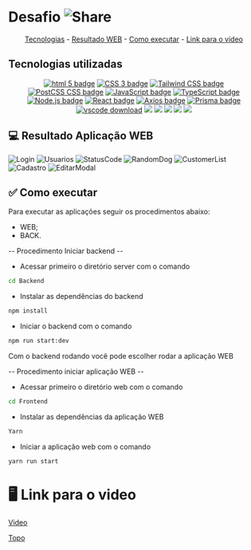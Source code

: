 #  Desafio ![Share](https://user-images.githubusercontent.com/98921788/212569046-31d07be9-33ea-4989-ac86-e17ccfef6130.png)


<p align="center">
  <a href="#-tecnologias-utilizadas">Tecnologias</a> -
  <a href="#-resultado-aplicação-web">Resultado WEB</a> - 
  <a href="#-como-executar">Como executar</a> - 
  <a href="#-video">Link para o video</a>  
  <a id="-voltar-ao-topo"></a>
</p>

<a id="-tecnologias-utilizadas"></a>

## Tecnologias utilizadas

<p align="center">
  <a href= "https://html5.org/"><img alt="html 5 badge" src="https://img.shields.io/static/v1?logoWidth=15&logoColor=E34F26&logo=HTML5&label=Markup Language&message=HTML5&color=E34F26"></a>
  <a href= "https://developer.mozilla.org/pt-BR/docs/Web/CSS"><img alt="CSS 3 badge" src="https://img.shields.io/static/v1?logoWidth=15&logoColor=1572B6&logo=CSS3&label=Style&message=CSS3&color=1572B6"></a>
  <a href= "https://tailwindcss.com/"><img alt="Tailwind CSS badge" src="https://img.shields.io/static/v1?logoWidth=15&logoColor=06b6d4&logo=Tailwind CSS&label=Style&message=Tailwind CSS&color=06b6d4"></a>
  <a href= "https://postcss.org/"><img alt="PostCSS CSS badge" src="https://img.shields.io/static/v1?logoWidth=15&logoColor=dd340a&logo=PostCSS&label=Style&message=PostCSS&color=dd340a"></a>
  <a href= "https://www.javascript.com/"><img alt="JavaScript badge" src="https://img.shields.io/static/v1?logoWidth=15&logoColor=F7DF1E&logo=JavaScript&label=Language&message=JavaScript&color=F7DF1E"></a>
  <a href= "https://www.typescriptlang.org/"><img alt="TypeScript badge" src="https://img.shields.io/static/v1?logoWidth=15&logoColor=3178c6&logo=TypeScript&label=Language&message=TypeScript&color=3178c6"></a> 
  <a href= "https://nodejs.org/en/"><img alt="Node.js badge" src="https://img.shields.io/static/v1?logoWidth=15&logoColor=339933&logo=Node.js&label=Runtime Environment&message=Node.js&color=3139933"></a>
  <a href= "https://reactjs.org/"><img alt="React badge" src="https://img.shields.io/static/v1?logoWidth=15&logoColor=61dafb&logo=React&label=Framework&message=React&color=61dafb"></a> 
  <a href= "https://axios-http.com/"><img alt="Axios badge" src="https://img.shields.io/static/v1?logoWidth=15&logoColor=5a29e4&logo=Axios&label=HTTP Client&message=Axios&color=5a29e4"></a>
  <a href= "https://www.prisma.io/"><img alt="Prisma badge" src="https://img.shields.io/static/v1?logoWidth=15&logoColor=2d3748&logo=Prisma&label=ORM&message=Prisma&color=2d3748"></a>
  <a href= "https://code.visualstudio.com/download"><img alt="vscode download" src="https://img.shields.io/static/v1?logoWidth=15&logoColor=007ACC&logo=Visual Studio Code&label=IDE&message=Visual Studio Code&color=007ACC"></a>
 <img src="https://img.shields.io/badge/MongoDB-4EA94B?style=for-the-badge&logo=mongodb&logoColor=white">
 <img src="https://img.shields.io/badge/nestjs-%23E0234E.svg?style=for-the-badge&logo=nestjs&logoColor=white">
 <img src="https://img.shields.io/badge/NPM-%23000000.svg?style=for-the-badge&logo=npm&logoColor=white">
 <img src="https://img.shields.io/badge/yarn-%232C8EBB.svg?style=for-the-badge&logo=yarn&logoColor=white">
 <img src="https://img.shields.io/badge/MUI-%230081CB.svg?style=for-the-badge&logo=mui&logoColor=white">
  
  
<a id="-resultado-aplicação-web"></a>

## :computer: Resultado Aplicação WEB
  
  
![Login](https://user-images.githubusercontent.com/98921788/212570505-505d554d-540e-40cb-a538-463c8b234156.png)
![Usuarios](https://user-images.githubusercontent.com/98921788/212570514-84bdad2c-aa54-47c4-8a89-09592c98481b.png)
![StatusCode](https://user-images.githubusercontent.com/98921788/212570519-a963f113-0103-4f9a-b12e-e1d450f47de9.png)
![RandomDog](https://user-images.githubusercontent.com/98921788/212570523-350e432c-d59a-4b10-b6e7-a8bf10cbc5f9.png)
![CustomerList](https://user-images.githubusercontent.com/98921788/212570528-b7f10f7f-8b6d-40be-9532-48cedc7b3211.png)
![Cadastro](https://user-images.githubusercontent.com/98921788/212570536-86609c95-e718-4078-b35a-00ea123f1efa.png)
![EditarModal](https://user-images.githubusercontent.com/98921788/212570540-4179e99b-b326-4bc3-87ab-909faf513249.png)
  
  <a id="-como-executar"></a>

## :white_check_mark: Como executar

Para executar as aplicações seguir os procedimentos abaixo:

-   WEB;
-   BACK.

-- Procedimento Iniciar backend --

-   Acessar primeiro o diretório server com o comando

```bash
cd Backend
```

-   Instalar as dependências do backend

```bash
npm install
```

-   Iniciar o backend com o comando

```bash
npm run start:dev
```

Com o backend rodando você pode escolher rodar a aplicação WEB

-- Procedimento iniciar aplicação WEB --

-   Acessar primeiro o diretório web com o comando

```bash
cd Frontend
```

-   Instalar as dependências da aplicação WEB

```bash
Yarn
```

-   Iniciar a aplicação web com o comando

```bash
yarn run start
```
  
<a id="-video"></a>
  
# :desktop_computer: Link para o video
  
  [Video](https://youtu.be/4fVc3jWVY2w)
  

  <a href="#-voltar-ao-topo"> Topo </a>
  
  



  


